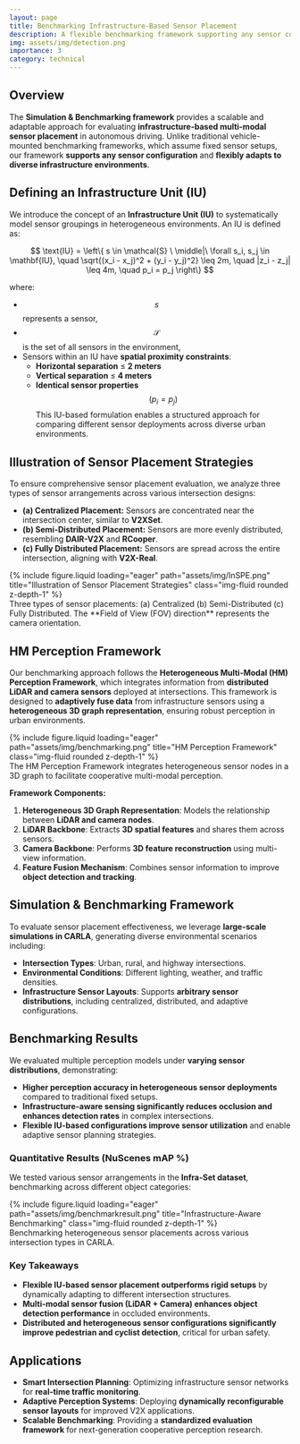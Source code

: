 ```yaml
---
layout: page
title: Benchmarking Infrastructure-Based Sensor Placement
description: A flexible benchmarking framework supporting any sensor configuration for optimizing infrastructure-based perception.
img: assets/img/detection.png
importance: 3
category: technical
---
```


## Overview

The **Simulation & Benchmarking framework** provides a scalable and adaptable approach for evaluating **infrastructure-based multi-modal sensor placement** in autonomous driving. Unlike traditional vehicle-mounted benchmarking frameworks, which assume fixed sensor setups, our framework **supports any sensor configuration** and **flexibly adapts to diverse infrastructure environments**.

## Defining an Infrastructure Unit (IU)

We introduce the concept of an **Infrastructure Unit (IU)** to systematically model sensor groupings in heterogeneous environments. An IU is defined as:

$$
\text{IU} = \left\{ s \in \mathcal{S} \ \middle|\
\forall s_i, s_j \in \mathbf{IU}, \quad
\sqrt{(x_i - x_j)^2 + (y_i - y_j)^2} \leq 2m, \quad
|z_i - z_j| \leq 4m, \quad
p_i = p_j
\right\}
$$

where:

- $$s$$ represents a sensor,
- $$\mathcal{S}$$ is the set of all sensors in the environment,
- Sensors within an IU have **spatial proximity constraints**:
  - **Horizontal separation** ≤ **2 meters**
  - **Vertical separation** ≤ **4 meters**
  - **Identical sensor properties** $$(p_i = p_j)$$
    This IU-based formulation enables a structured approach for comparing different sensor deployments across diverse urban environments.

## Illustration of Sensor Placement Strategies

To ensure comprehensive sensor placement evaluation, we analyze three types of sensor arrangements across various intersection designs:

- **(a) Centralized Placement:** Sensors are concentrated near the intersection center, similar to **V2XSet**.
- **(b) Semi-Distributed Placement:** Sensors are more evenly distributed, resembling **DAIR-V2X** and **RCooper**.
- **(c) Fully Distributed Placement:** Sensors are spread across the entire intersection, aligning with **V2X-Real**.

<div class="column">
    <div class="col-sm mt-3 mt-md-0">
        {% include figure.liquid loading="eager" path="assets/img/InSPE.png" title="Illustration of Sensor Placement Strategies" class="img-fluid rounded z-depth-1" %}
    </div>
</div>
<div class="caption">
    Three types of sensor placements: (a) Centralized (b) Semi-Distributed (c) Fully Distributed. The **Field of View (FOV) direction** represents the camera orientation.
</div>

## HM Perception Framework

Our benchmarking approach follows the **Heterogeneous Multi-Modal (HM) Perception Framework**, which integrates information from **distributed LiDAR and camera sensors** deployed at intersections. This framework is designed to **adaptively fuse data** from infrastructure sensors using a **heterogeneous 3D graph representation**, ensuring robust perception in urban environments.

<div class="column">
    <div class="col-sm mt-3 mt-md-0">
        {% include figure.liquid loading="eager" path="assets/img/benchmarking.png" title="HM Perception Framework" class="img-fluid rounded z-depth-1" %}
    </div>
</div>
<div class="caption">
    The HM Perception Framework integrates heterogeneous sensor nodes in a 3D graph to facilitate cooperative multi-modal perception.
</div>

**Framework Components:**

1. **Heterogeneous 3D Graph Representation**: Models the relationship between **LiDAR and camera nodes**.
2. **LiDAR Backbone**: Extracts **3D spatial features** and shares them across sensors.
3. **Camera Backbone**: Performs **3D feature reconstruction** using multi-view information.
4. **Feature Fusion Mechanism**: Combines sensor information to improve **object detection and tracking**.

## Simulation & Benchmarking Framework

To evaluate sensor placement effectiveness, we leverage **large-scale simulations in CARLA**, generating diverse environmental scenarios including:

- **Intersection Types**: Urban, rural, and highway intersections.
- **Environmental Conditions**: Different lighting, weather, and traffic densities.
- **Infrastructure Sensor Layouts**: Supports **arbitrary sensor distributions**, including centralized, distributed, and adaptive configurations.

## Benchmarking Results

We evaluated multiple perception models under **varying sensor distributions**, demonstrating:

- **Higher perception accuracy in heterogeneous sensor deployments** compared to traditional fixed setups.
- **Infrastructure-aware sensing significantly reduces occlusion and enhances detection rates** in complex intersections.
- **Flexible IU-based configurations improve sensor utilization** and enable adaptive sensor planning strategies.

### **Quantitative Results (NuScenes mAP %)**

We tested various sensor arrangements in the **Infra-Set dataset**, benchmarking across different object categories:

<div class="column">
    <div class="col-sm mt-3 mt-md-0">
        {% include figure.liquid loading="eager" path="assets/img/benchmarkresult.png" title="Infrastructure-Aware Benchmarking" class="img-fluid rounded z-depth-1" %}
    </div>
</div>
<div class="caption">
    Benchmarking heterogeneous sensor placements across various intersection types in CARLA.
</div>

### **Key Takeaways**

- **Flexible IU-based sensor placement outperforms rigid setups** by dynamically adapting to different intersection structures.
- **Multi-modal sensor fusion (LiDAR + Camera) enhances object detection performance** in occluded environments.
- **Distributed and heterogeneous sensor configurations significantly improve pedestrian and cyclist detection**, critical for urban safety.

## Applications

- **Smart Intersection Planning**: Optimizing infrastructure sensor networks for **real-time traffic monitoring**.
- **Adaptive Perception Systems**: Deploying **dynamically reconfigurable sensor layouts** for improved V2X applications.
- **Scalable Benchmarking**: Providing a **standardized evaluation framework** for next-generation cooperative perception research.
